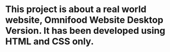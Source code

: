 # This project is about a real world website, Omnifood Website Desktop Version. It has been developed using HTML and CSS only.

